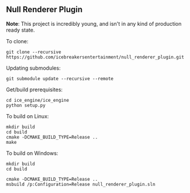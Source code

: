 Null Renderer Plugin
-----

**Note**: This project is incredibly young, and isn't in any kind of production ready state. 

To clone:

    git clone --recursive https://github.com/icebreakersentertainment/null_renderer_plugin.git

Updating submodules:

    git submodule update --recursive --remote

Get/build prerequisites:

    cd ice_engine/ice_engine
    python setup.py

To build on Linux:

    mkdir build
    cd build
    cmake -DCMAKE_BUILD_TYPE=Release ..
    make

To build on Windows:

    mkdir build
    cd build
    
    cmake -DCMAKE_BUILD_TYPE=Release ..
    msbuild /p:Configuration=Release null_renderer_plugin.sln
